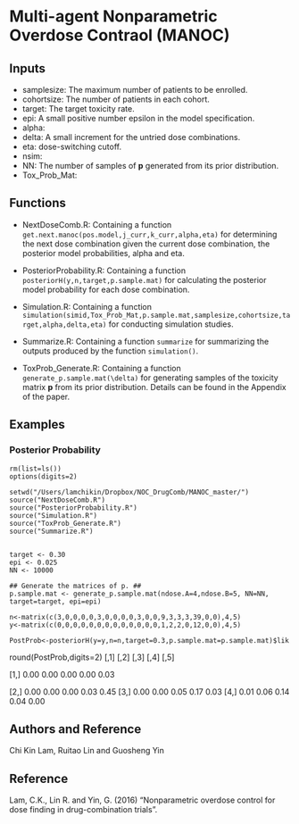 # Multi-agent Nonparametric Overdose Contraol (MANOC)
## Inputs 
- samplesize: The maximum number of patients to be enrolled.  
- cohortsize: The number of patients in each cohort. 
- target: The target toxicity rate. 
- epi: A small positive number epsilon in the model specification.  
- alpha: 
- delta: A small increment for the untried dose combinations.
- eta: dose-switching cutoff.
- nsim:
- NN: The number of samples of **p** generated from its prior distribution.
- Tox_Prob_Mat:

## Functions
- NextDoseComb.R: Containing a function `get.next.manoc(pos.model,j_curr,k_curr,alpha,eta)` for determining the next dose combination given the current dose combination, the posterior model probabilities, alpha and eta. 

- PosteriorProbability.R: Containing a function `posteriorH(y,n,target,p.sample.mat)` for calculating the posterior model probability for each dose combination.

- Simulation.R: Containing a function `simulation(simid,Tox_Prob_Mat,p.sample.mat,samplesize,cohortsize,target,alpha,delta,eta)` for conducting simulation studies. 

- Summarize.R: Containing a function `summarize` for summarizing the outputs produced by the function `simulation()`.

- ToxProb_Generate.R: Containing a function `generate_p.sample.mat(\delta)` for generating samples of the toxicity matrix **p** from its prior distribution. Details can be found in the Appendix of the paper. 

## Examples
### Posterior Probability
```
rm(list=ls())
options(digits=2)

setwd("/Users/lamchikin/Dropbox/NOC_DrugComb/MANOC_master/")
source("NextDoseComb.R")
source("PosteriorProbability.R")
source("Simulation.R")
source("ToxProb_Generate.R")
source("Summarize.R")


target <- 0.30
epi <- 0.025
NN <- 10000

## Generate the matrices of p. ## 
p.sample.mat <- generate_p.sample.mat(ndose.A=4,ndose.B=5, NN=NN, target=target, epi=epi) 

n<-matrix(c(3,0,0,0,0,3,0,0,0,0,3,0,0,9,3,3,3,39,0,0),4,5)
y<-matrix(c(0,0,0,0,0,0,0,0,0,0,0,0,0,1,2,2,0,12,0,0),4,5)

PostProb<-posteriorH(y=y,n=n,target=0.3,p.sample.mat=p.sample.mat)$lik
```

round(PostProb,digits=2)
     [,1] [,2] [,3] [,4] [,5]

[1,] 0.00 0.00 0.00 0.00 0.03

[2,] 0.00 0.00 0.00 0.03 0.45
[3,] 0.00 0.00 0.05 0.17 0.03
[4,] 0.01 0.06 0.14 0.04 0.00

## Authors and Reference
Chi Kin Lam, Ruitao Lin and Guosheng Yin 

## Reference
Lam, C.K., Lin R. and Yin, G. (2016) “Nonparametric overdose control for dose finding in drug-combination trials”.
